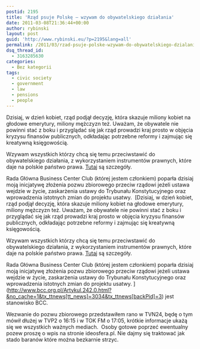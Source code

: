 ```yaml
---
postid: 2195
title: 'Rząd psuje Polskę – wzywam do obywatelskiego działania'
date: 2011-03-08T21:36:44+00:00
author: rybinski
layout: post
guid: 'http://www.rybinski.eu/?p=2195&lang=all'
permalink: /2011/03/rzad-psuje-polske-wzywam-do-obywatelskiego-dzialania/
dsq_thread_id:
  - 3163285630
categories:
  - Bez kategorii
tags:
  - civic society
  - government
  - law
  - pensions
  - people
---
```

Dzisiaj, w dzień kobiet, rząd podjął decyzję, która skazuje miliony kobiet na głodowe emerytury, miliony mężczyzn też. Uważam, że obywatele nie powinni stać z boku i przyglądać się jak rząd prowadzi kraj prosto w objęcia kryzysu finansów publicznych, odkładając potrzebne reformy i zajmując się kreatywną księgowością.

Wzywam wszystkich którzy chcą się temu przeciwstawić do obywatelskiego działania, z wykorzystaniem instrumentów prawnych, które daje na polskie państwo prawa. [Tutaj](http://ideosfera.pl/idea/id,382.html) są szczegóły.

Rada Główna Business Center Club (której jestem członkiem) poparła dzisiaj moją inicjatywę złożenia pozwu zbiorowego przeciw rządowi jeżeli ustawa wejdzie w życie, zaskarżenia ustawy do Trybunału Konstytucyjnego oraz wprowadzenia istotnych zmian do projektu usatwy.  [Dzisiaj, w dzień kobiet, rząd podjął decyzję, która skazuje miliony kobiet na głodowe emerytury, miliony mężczyzn też. Uważam, że obywatele nie powinni stać z boku i przyglądać się jak rząd prowadzi kraj prosto w objęcia kryzysu finansów publicznych, odkładając potrzebne reformy i zajmując się kreatywną księgowością.

Wzywam wszystkich którzy chcą się temu przeciwstawić do obywatelskiego działania, z wykorzystaniem instrumentów prawnych, które daje na polskie państwo prawa. [Tutaj](http://ideosfera.pl/idea/id,382.html) są szczegóły.

Rada Główna Business Center Club (której jestem członkiem) poparła dzisiaj moją inicjatywę złożenia pozwu zbiorowego przeciw rządowi jeżeli ustawa wejdzie w życie, zaskarżenia ustawy do Trybunału Konstytucyjnego oraz wprowadzenia istotnych zmian do projektu usatwy. ](http://www.bcc.org.pl/Artykul.242.0.html?&no_cache=1&tx_ttnews[tt_news]=3034&tx_ttnews[backPid]=3) jest stanowisko BCC.

Wezwanie do pozwu zbiorowego przedstawiłem rano w TVN24, będę o tym mówił dłużej w TVP2 o 16:15 i w TOK FM o 17:05, krótkie informacje ukażą się we wszystkich ważnych mediach.  Osoby gotowe poprzeć ewentualny pozew proszę o wpis na stronie ideosfera.pl. Nie dajmy się traktować jak stado baranów które można bezkarnie strzyc.
